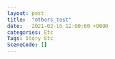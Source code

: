 ```yaml
---
layout: post
title:  "others_test"
date:   2021-02-16 12:00:00 +0000
categories: Etc
Tags: Story Etc
SceneCode: []
---
```

